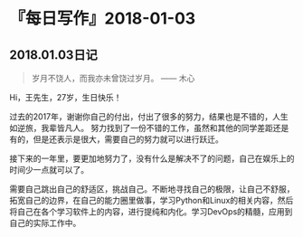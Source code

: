 # 『每日写作』2018-01-03

## 2018.01.03日记

> 岁月不饶人，而我亦未曾饶过岁月。	—— 木心

Hi，王先生，27岁，生日快乐！

过去的2017年，谢谢你自己的付出，付出了很多的努力，结果也是不错的，人生如逆旅，我辈皆凡人。
努力找到了一份不错的工作，虽然和其他的同学差距还是有的，但是还表示是很大，需要自己的努力就可以进行跃迁。

接下来的一年里，要更加地努力了，没有什么是解决不了的问题，自己在娱乐上的时间少一点就可以了。

需要自己跳出自己的舒适区，挑战自己。不断地寻找自己的极限，让自己不舒服，拓宽自己的边界，在自己的能力圈里做事，学习Python和Linux的相关内容，然后将自己在各个学习软件上的内容，进行提纯和内化。学习DevOps的精髓，应用到自己的实际工作中。